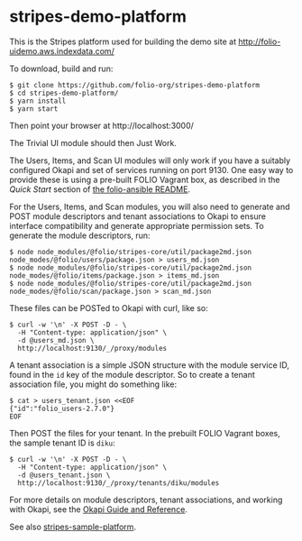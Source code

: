 # stripes-demo-platform

This is the Stripes platform used for building the demo site at http://folio-uidemo.aws.indexdata.com/

To download, build and run:
```
$ git clone https://github.com/folio-org/stripes-demo-platform
$ cd stripes-demo-platform/
$ yarn install
$ yarn start
```
Then point your browser at http://localhost:3000/

The Trivial UI module should then Just Work.

The Users, Items, and Scan UI modules will only work if you have a suitably configured Okapi and set of services running on port 9130. One easy way to provide these is using a pre-built FOLIO Vagrant box, as described in the *Quick Start* section of [the folio-ansible README](https://github.com/folio-org/folio-ansible/blob/master/README.md).

For the Users, Items, and Scan modules, you will also need to generate and POST module descriptors and tenant associations to Okapi to ensure interface compatibility and generate appropriate permission sets. To generate the module descriptors, run:
```
$ node node_modules/@folio/stripes-core/util/package2md.json node_modes/@folio/users/package.json > users_md.json
$ node node_modules/@folio/stripes-core/util/package2md.json node_modes/@folio/items/package.json > items_md.json
$ node node_modules/@folio/stripes-core/util/package2md.json node_modes/@folio/scan/package.json > scan_md.json
```
These files can be POSTed to Okapi with curl, like so:
```
$ curl -w '\n' -X POST -D - \
  -H "Content-type: application/json" \
  -d @users_md.json \
  http://localhost:9130/_/proxy/modules
```
A tenant association is a simple JSON structure with the module service ID, found in the `id` key of the module descriptor. So to create a tenant association file, you might do something like:
```
$ cat > users_tenant.json <<EOF
{"id":"folio_users-2.7.0"}
EOF
```
Then POST the files for your tenant. In the prebuilt FOLIO Vagrant boxes, the sample tenant ID is `diku`:
```
$ curl -w '\n' -X POST -D - \
  -H "Content-type: application/json" \
  -d @users_tenant.json \
  http://localhost:9130/_/proxy/tenants/diku/modules
```
For more details on module descriptors, tenant associations, and working with Okapi, see the [Okapi Guide and Reference](https://github.com/folio-org/okapi/blob/master/doc/guide.md).

See also [stripes-sample-platform](https://github.com/folio-org/stripes-sample-platform).
